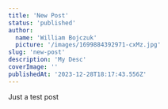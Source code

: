 ```yaml
---
title: 'New Post'
status: 'published'
author:
  name: 'William Bojczuk'
  picture: '/images/1699884392971-cxMz.jpg'
slug: 'new-post'
description: 'My Desc'
coverImage: ''
publishedAt: '2023-12-28T18:17:43.556Z'
---
```


Just a test post